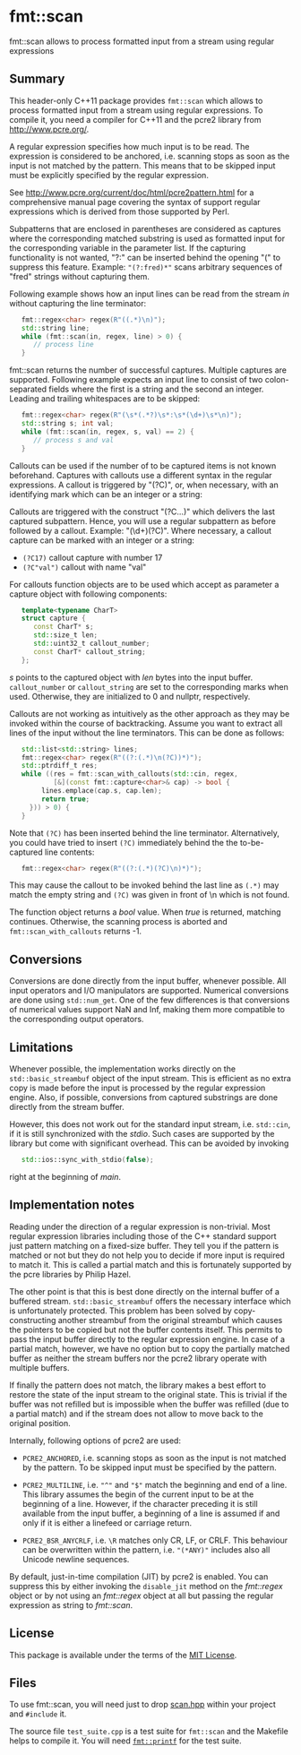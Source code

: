 # fmt::scan
fmt::scan allows to process formatted input from a stream
using regular expressions

## Summary

This header-only C++11 package provides `fmt::scan` which
allows to process formatted input from a stream using
regular expressions. To compile it, you need a compiler
for C++11 and the pcre2 library from http://www.pcre.org/.

A regular expression specifies how much input is to be
read. The expression is considered to be anchored, i.e.
scanning stops as soon as the input is not matched by
the pattern. This means that to be skipped input must
be explicitly specified by the regular expression.

See http://www.pcre.org/current/doc/html/pcre2pattern.html
for a comprehensive manual page covering the syntax of
support regular expressions which is derived from
those supported by Perl.

Subpatterns that are enclosed in parentheses are considered
as captures where the corresponding matched substring is
used as formatted input for the corresponding variable in
the parameter list. If the capturing functionality is not
wanted, "?:" can be inserted behind the opening "(" to
suppress this feature. Example: `"(?:fred)*"` scans arbitrary
sequences of "fred" strings without capturing them.

Following example shows how an input lines can be read
from the stream _in_ without capturing the line terminator:

```C++
   fmt::regex<char> regex(R"((.*)\n)");
   std::string line;
   while (fmt::scan(in, regex, line) > 0) {
      // process line
   }
```

fmt::scan returns the number of successful captures.
Multiple captures are supported. Following example
expects an input line to consist of two colon-separated
fields where the first is a string and the second an
integer. Leading and trailing whitespaces are to be
skipped:

```C++
   fmt::regex<char> regex(R"(\s*(.*?)\s*:\s*(\d+)\s*\n)");
   std::string s; int val;
   while (fmt::scan(in, regex, s, val) == 2) {
      // process s and val
   }
```

Callouts can be used if the number of to be captured
items is not known beforehand. Captures with callouts
use a different syntax in the regular expressions.
A callout is triggered by "(?C)", or, when necessary,
with an identifying mark which can be an integer or a
string:

Callouts are triggered with the construct "(?C...)"
which delivers the last captured subpattern. Hence,
you will use a regular subpattern as before followed
by a callout. Example: "(\d+)(?C)".
Where necessary, a callout capture can be marked with
an integer or a string:

 * `(?C17)`          callout capture with number 17
 * `(?C"val")`       callout with name "val"

For callouts function objects are to be used which
accept as parameter a capture object with following
components:

```C++
   template<typename CharT>
   struct capture {
      const CharT* s;
      std::size_t len;
      std::uint32_t callout_number;
      const CharT* callout_string;
   };
```

_s_ points to the captured object with _len_
bytes into the input buffer. `callout_number` or `callout_string`
are set to the corresponding marks when used. Otherwise, they
are initialized to 0 and nullptr, respectively.

Callouts are not working as intuitively as the other approach
as they may be invoked within the course of backtracking.
Assume you want to extract all lines of the input without
the line terminators. This can be done as follows:

```C++
   std::list<std::string> lines;
   fmt::regex<char> regex(R"((?:(.*)\n(?C))*)");
   std::ptrdiff_t res;
   while ((res = fmt::scan_with_callouts(std::cin, regex,
	       [&](const fmt::capture<char>& cap) -> bool {
	    lines.emplace(cap.s, cap.len);
	    return true;
	 })) > 0) {
   }
```

Note that `(?C)` has been inserted behind the line terminator.
Alternatively, you could have tried to insert `(?C)` immediately
behind the the to-be-captured line contents:

```C++
   fmt::regex<char> regex(R"((?:(.*)(?C)\n)*)");
```

This may cause the callout to be invoked behind the last line
as `(.*)` may match the empty string and `(?C)` was given in
front of \n which is not found.

The function object returns a _bool_ value. When _true_ is
returned, matching continues. Otherwise, the scanning process
is aborted and `fmt::scan_with_callouts` returns -1.

## Conversions

Conversions are done directly from the input buffer, whenever
possible. All input operators and I/O manipulators are
supported. Numerical conversions are done using
`std::num_get`. One of the few differences is that
conversions of numerical values support NaN and Inf, making
them more compatible to the corresponding output operators.

## Limitations

Whenever possible, the implementation works directly on the
`std::basic_streambuf` object of the input stream. This is
efficient as no extra copy is made before the input is
processed by the regular expression engine. Also, if possible,
conversions from captured substrings are done directly from
the stream buffer.

However, this does not work out for the standard input
stream, i.e. `std::cin`, if it is still synchronized with
the _stdio_. Such cases are supported by the library but
come with significant overhead. This can be avoided by
invoking

```C++
   std::ios::sync_with_stdio(false);
```

right at the beginning of _main_.

## Implementation notes

Reading under the direction of a regular expression is non-trivial.
Most regular expression libraries including those of the C++ standard
support just pattern matching on a fixed-size buffer. They tell you if
the pattern is matched or not but they do not help you to decide if more
input is required to match it. This is called a partial match and this
is fortunately supported by the pcre libraries by Philip Hazel.

The other point is that this is best done directly on the internal
buffer of a buffered stream. `std::basic_streambuf` offers the necessary
interface which is unfortunately protected. This problem has been solved
by copy-constructing another streambuf from the original streambuf which
causes the pointers to be copied but not the buffer contents itself. This
permits to pass the input buffer directly to the regular expression
engine. In case of a partial match, however, we have no option but to
copy the partially matched buffer as neither the stream buffers nor the
pcre2 library operate with multiple buffers.

If finally the pattern does not match, the library makes a best effort to
restore the state of the input stream to the original state. This is
trivial if the buffer was not refilled but is impossible when the buffer
was refilled (due to a partial match) and if the stream does not allow to
move back to the original position.

Internally, following options of pcre2 are used:

 * `PCRE2_ANCHORED`, i.e. scanning stops as soon as the
   input is not matched by the pattern. To be skipped
   input must be specified by the pattern.

 * `PCRE2_MULTILINE`, i.e. `"^"` and `"$"` match the beginning
   and end of a line. This library assumes the begin of
   the current input to be at the beginning of a line.
   However, if the character preceding it is still available
   from the input buffer, a beginning of a line is assumed
   if and only if it is either a linefeed or carriage return.

 * `PCRE2_BSR_ANYCRLF`, i.e. `\R` matches only CR, LF, or CRLF.
   This behaviour can be overwritten within the pattern,
   i.e. `"(*ANY)"` includes also all Unicode newline sequences.

By default, just-in-time compilation (JIT) by pcre2 is
enabled. You can suppress this by either invoking the
`disable_jit` method on the _fmt::regex_ object or by
not using an _fmt::regex_ object at all but passing the
regular expression as string to _fmt::scan_.

## License

This package is available under the terms of
the [MIT License](https://opensource.org/licenses/MIT).

## Files

To use fmt::scan, you will need just to drop
[scan.hpp](https://github.com/afborchert/fmt-scan/blob/master/scan.hpp)
within your project and `#include` it.

The source file `test_suite.cpp` is a test suite
for `fmt::scan` and the Makefile helps to compile it.
You will need [`fmt::printf`](https://github.com/afborchert/fmt)
for the test suite.
